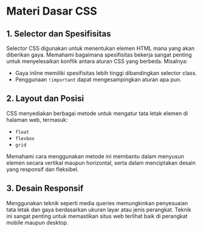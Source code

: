 # Materi Dasar CSS

## 1. Selector dan Spesifisitas

Selector CSS digunakan untuk menentukan elemen HTML mana yang akan diberikan gaya. Memahami bagaimana spesifisitas bekerja sangat penting untuk menyelesaikan konflik antara aturan CSS yang berbeda. Misalnya:

- Gaya inline memiliki spesifisitas lebih tinggi dibandingkan selector class.
- Penggunaan `!important` dapat mengesampingkan aturan apa pun.

## 2. Layout dan Posisi

CSS menyediakan berbagai metode untuk mengatur tata letak elemen di halaman web, termasuk:

- `float`
- `flexbox`
- `grid`

Memahami cara menggunakan metode ini membantu dalam menyusun elemen secara vertikal maupun horizontal, serta dalam menciptakan desain yang responsif dan fleksibel.

## 3. Desain Responsif

Menggunakan teknik seperti media queries memungkinkan penyesuaian tata letak dan gaya berdasarkan ukuran layar atau jenis perangkat. Teknik ini sangat penting untuk memastikan situs web terlihat baik di perangkat mobile maupun desktop.
